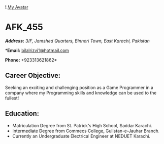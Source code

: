 !.[My Avatar](https://i1.sndcdn.com/artworks-000110676327-ahcvd7-t500x500.jpg)
# **AFK_455**

***Address:** 3/F, Jamshed Quarters, Binnori Town, East Karachi, Pakistan*

***Email:** bilalrizvi1@hotmail.com

**Phone:** +923313621862*


## **Career Objective:**

Seeking an exciting and challenging position as a Game Programmer in a company where my Programming skills and knowledge can be used to the fullest!

## **Education:**

- Matriculation Degree from St. Patrick's High School, Saddar Karachi.
- Intermediate Degree from Commecs College, Gulistan-e-Jauhar Branch.
- Currently an Undergraduate Electrical Engineer at NEDUET Karachi.
